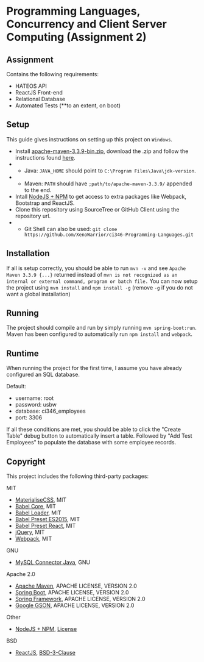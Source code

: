 # Programming Languages, Concurrency and Client Server Computing (Assignment 2)

## Assignment

Contains the following requirements:
* HATEOS API
* ReactJS Front-end
* Relational Database
* Automated Tests (**to an extent, on boot)

## Setup
This guide gives instructions on setting up this project on `Windows`.

* Install [apache-maven-3.3.9-bin.zip](http://www.mirrorservice.org/sites/ftp.apache.org/maven/maven-3/3.3.9/binaries/apache-maven-3.3.9-bin.zip), download the .zip and follow the instructions found [here](https://maven.apache.org/install.html).
* * Java: `JAVA_HOME` should point to `C:\Program Files\Java\jdk-version`.
* * Maven: `PATH` should have `;path/to/apache-maven-3.3.9/` appended to the end.
* Intall [NodeJS + NPM](https://nodejs.org/en/) to get access to extra packages like Webpack, Bootstrap and ReactJS.
* Clone this repository using SourceTree or GitHub Client using the repository url.
* * Git Shell can also be used: `git clone https://github.com/XenoWarrior/ci346-Programming-Languages.git`

## Installation
If all is setup correctly, you should be able to run `mvn -v` and see `Apache Maven 3.3.9 {...}` returned instead of `mvn is not recognized as an internal or external command, program or batch file.`
You can now setup the project using `mvn install` and `npm install -g` (remove `-g` if you do not want a global installation)

## Running
The project should compile and run by simply running `mvn spring-boot:run`.
Maven has been configured to automatically run `npm install` and `webpack`.

## Runtime
When running the project for the first time, I assume you have already configured an SQL database.

Default:
* username: root
* password: usbw
* database: ci346_employees
* port: 3306

If all these conditions are met, you should be able to click the "Create Table" debug button to automatically insert a table.
Followed by "Add Test Employees" to populate the database with some employee records.

## Copyright
This project includes the following third-party packages:

MIT
* [MaterialiseCSS](http://materializecss.com/), MIT
* [Babel Core](https://github.com/babel/babel), MIT
* [Babel Loader](https://github.com/babel/babel), MIT
* [Babel Preset ES2015](https://github.com/babel/babel/tree/master/packages/babel-preset-es2015), MIT
* [Babel Preset React](https://github.com/babel/babel/tree/master/packages/babel-preset-react), MIT
* [jQuery](https://www.npmjs.com/package/jquery), MIT
* [Webpack](https://www.npmjs.com/package/webpack), MIT

GNU
* [MySQL Connector Java](https://mvnrepository.com/artifact/mysql/mysql-connector-java), GNU

Apache 2.0
* [Apache Maven](https://maven.apache.org/), APACHE LICENSE, VERSION 2.0
* [Spring Boot](https://github.com/spring-projects/spring-boot), APACHE LICENSE, VERSION 2.0
* [Spring Framework](https://github.com/spring-projects/spring-framework), APACHE LICENSE, VERSION 2.0
* [Google GSON](https://github.com/google/gson), APACHE LICENSE, VERSION 2.0

Other
* [NodeJS + NPM](https://nodejs.org/), [License](https://github.com/nodejs/node/blob/master/LICENSE)

BSD
* [ReactJS](https://facebook.github.io/react/), [BSD-3-Clause](https://spdx.org/licenses/BSD-3-Clause)
